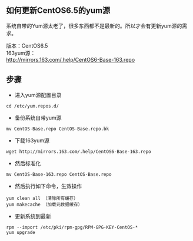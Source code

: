 ## 如何更新CentOS6.5的yum源

系统自带的Yum源太老了，很多东西都不是最新的。所以才会有更新yum源的需求。 



版本：CentOS6.5  
163yum源：  
http://mirrors.163.com/.help/CentOS6-Base-163.repo  


步骤
------

- 进入yum源配置目录  

```shell
cd /etc/yum.repos.d/
```



-  备份系统自带yum源  

```shell
mv CentOS-Base.repo CentOS-Base.repo.bk
```



-  下载163yum源  
```shell
wget http://mirrors.163.com/.help/CentOS6-Base-163.repo
```



-  然后标准化  
```shell
mv CentOS-Base-163.repo CentOS-Base.repo
```



-  然后执行如下命令，生效操作  

```shell
yum clean all （清除所有缓存）
yum makecache （加载元数据缓存）
```



-  更新系统到最新  

```shell
rpm --import /etc/pki/rpm-gpg/RPM-GPG-KEY-CentOS-*
yum upgrade
```
